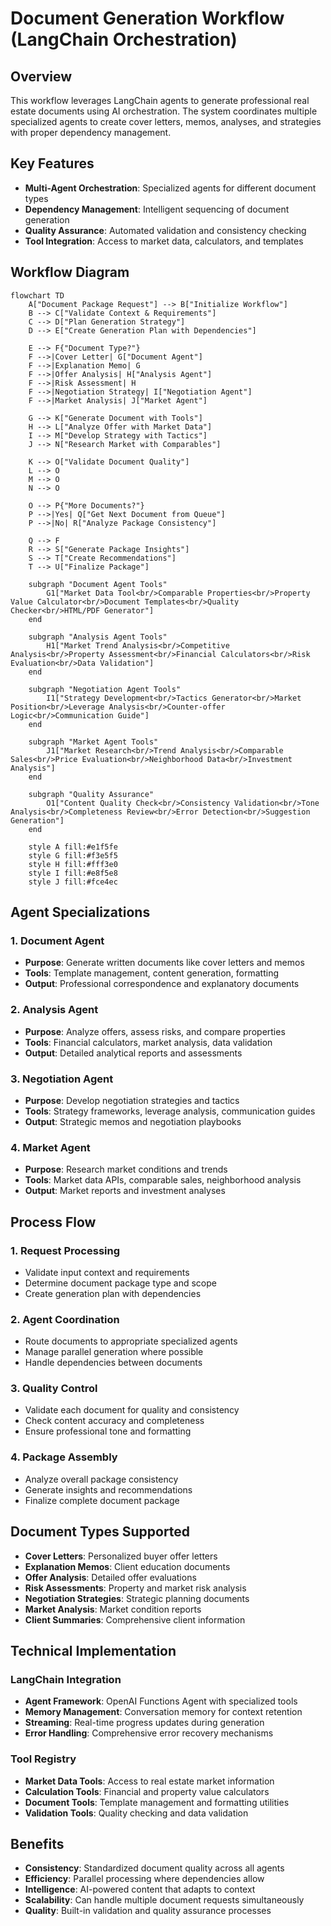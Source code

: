 # Document Generation Workflow (LangChain Orchestration)

## Overview
This workflow leverages LangChain agents to generate professional real estate documents using AI orchestration. The system coordinates multiple specialized agents to create cover letters, memos, analyses, and strategies with proper dependency management.

## Key Features
- **Multi-Agent Orchestration**: Specialized agents for different document types
- **Dependency Management**: Intelligent sequencing of document generation
- **Quality Assurance**: Automated validation and consistency checking
- **Tool Integration**: Access to market data, calculators, and templates

## Workflow Diagram

```mermaid
flowchart TD
    A["Document Package Request"] --> B["Initialize Workflow"]
    B --> C["Validate Context & Requirements"]
    C --> D["Plan Generation Strategy"]
    D --> E["Create Generation Plan with Dependencies"]
    
    E --> F{"Document Type?"}
    F -->|Cover Letter| G["Document Agent"]
    F -->|Explanation Memo| G
    F -->|Offer Analysis| H["Analysis Agent"]
    F -->|Risk Assessment| H
    F -->|Negotiation Strategy| I["Negotiation Agent"]
    F -->|Market Analysis| J["Market Agent"]
    
    G --> K["Generate Document with Tools"]
    H --> L["Analyze Offer with Market Data"]
    I --> M["Develop Strategy with Tactics"]
    J --> N["Research Market with Comparables"]
    
    K --> O["Validate Document Quality"]
    L --> O
    M --> O
    N --> O
    
    O --> P{"More Documents?"}
    P -->|Yes| Q["Get Next Document from Queue"]
    P -->|No| R["Analyze Package Consistency"]
    
    Q --> F
    R --> S["Generate Package Insights"]
    S --> T["Create Recommendations"]
    T --> U["Finalize Package"]
    
    subgraph "Document Agent Tools"
        G1["Market Data Tool<br/>Comparable Properties<br/>Property Value Calculator<br/>Document Templates<br/>Quality Checker<br/>HTML/PDF Generator"]
    end
    
    subgraph "Analysis Agent Tools"
        H1["Market Trend Analysis<br/>Competitive Analysis<br/>Property Assessment<br/>Financial Calculators<br/>Risk Evaluation<br/>Data Validation"]
    end
    
    subgraph "Negotiation Agent Tools"
        I1["Strategy Development<br/>Tactics Generator<br/>Market Position<br/>Leverage Analysis<br/>Counter-offer Logic<br/>Communication Guide"]
    end
    
    subgraph "Market Agent Tools"
        J1["Market Research<br/>Trend Analysis<br/>Comparable Sales<br/>Price Evaluation<br/>Neighborhood Data<br/>Investment Analysis"]
    end
    
    subgraph "Quality Assurance"
        O1["Content Quality Check<br/>Consistency Validation<br/>Tone Analysis<br/>Completeness Review<br/>Error Detection<br/>Suggestion Generation"]
    end
    
    style A fill:#e1f5fe
    style G fill:#f3e5f5
    style H fill:#fff3e0
    style I fill:#e8f5e8
    style J fill:#fce4ec
```

## Agent Specializations

### 1. Document Agent
- **Purpose**: Generate written documents like cover letters and memos
- **Tools**: Template management, content generation, formatting
- **Output**: Professional correspondence and explanatory documents

### 2. Analysis Agent
- **Purpose**: Analyze offers, assess risks, and compare properties
- **Tools**: Financial calculators, market analysis, data validation
- **Output**: Detailed analytical reports and assessments

### 3. Negotiation Agent
- **Purpose**: Develop negotiation strategies and tactics
- **Tools**: Strategy frameworks, leverage analysis, communication guides
- **Output**: Strategic memos and negotiation playbooks

### 4. Market Agent
- **Purpose**: Research market conditions and trends
- **Tools**: Market data APIs, comparable sales, neighborhood analysis
- **Output**: Market reports and investment analyses

## Process Flow

### 1. Request Processing
- Validate input context and requirements
- Determine document package type and scope
- Create generation plan with dependencies

### 2. Agent Coordination
- Route documents to appropriate specialized agents
- Manage parallel generation where possible
- Handle dependencies between documents

### 3. Quality Control
- Validate each document for quality and consistency
- Check content accuracy and completeness
- Ensure professional tone and formatting

### 4. Package Assembly
- Analyze overall package consistency
- Generate insights and recommendations
- Finalize complete document package

## Document Types Supported

- **Cover Letters**: Personalized buyer offer letters
- **Explanation Memos**: Client education documents
- **Offer Analysis**: Detailed offer evaluations
- **Risk Assessments**: Property and market risk analysis
- **Negotiation Strategies**: Strategic planning documents
- **Market Analysis**: Market condition reports
- **Client Summaries**: Comprehensive client information

## Technical Implementation

### LangChain Integration
- **Agent Framework**: OpenAI Functions Agent with specialized tools
- **Memory Management**: Conversation memory for context retention
- **Streaming**: Real-time progress updates during generation
- **Error Handling**: Comprehensive error recovery mechanisms

### Tool Registry
- **Market Data Tools**: Access to real estate market information
- **Calculation Tools**: Financial and property value calculators
- **Document Tools**: Template management and formatting utilities
- **Validation Tools**: Quality checking and data validation

## Benefits

- **Consistency**: Standardized document quality across all agents
- **Efficiency**: Parallel processing where dependencies allow
- **Intelligence**: AI-powered content that adapts to context
- **Scalability**: Can handle multiple document requests simultaneously
- **Quality**: Built-in validation and quality assurance processes 